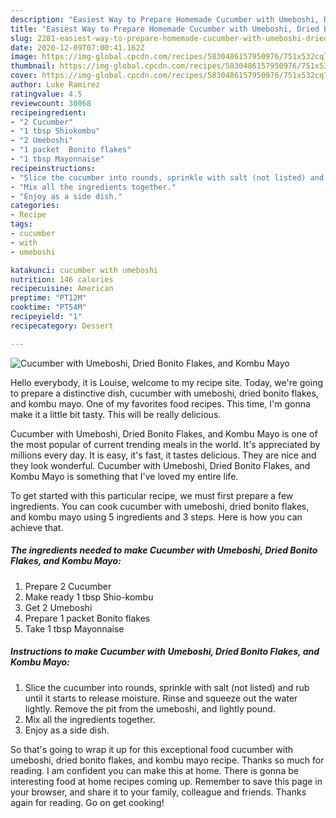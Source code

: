 ```yaml
---
description: "Easiest Way to Prepare Homemade Cucumber with Umeboshi, Dried Bonito Flakes, and Kombu Mayo"
title: "Easiest Way to Prepare Homemade Cucumber with Umeboshi, Dried Bonito Flakes, and Kombu Mayo"
slug: 2281-easiest-way-to-prepare-homemade-cucumber-with-umeboshi-dried-bonito-flakes-and-kombu-mayo
date: 2020-12-09T07:00:41.162Z
image: https://img-global.cpcdn.com/recipes/5830486157950976/751x532cq70/cucumber-with-umeboshi-dried-bonito-flakes-and-kombu-mayo-recipe-main-photo.jpg
thumbnail: https://img-global.cpcdn.com/recipes/5830486157950976/751x532cq70/cucumber-with-umeboshi-dried-bonito-flakes-and-kombu-mayo-recipe-main-photo.jpg
cover: https://img-global.cpcdn.com/recipes/5830486157950976/751x532cq70/cucumber-with-umeboshi-dried-bonito-flakes-and-kombu-mayo-recipe-main-photo.jpg
author: Luke Ramirez
ratingvalue: 4.5
reviewcount: 30068
recipeingredient:
- "2 Cucumber"
- "1 tbsp Shiokombu"
- "2 Umeboshi"
- "1 packet  Bonito flakes"
- "1 tbsp Mayonnaise"
recipeinstructions:
- "Slice the cucumber into rounds, sprinkle with salt (not listed) and rub until it starts to release moisture. Rinse and squeeze out the water lightly. Remove the pit from the umeboshi, and lightly pound."
- "Mix all the ingredients together."
- "Enjoy as a side dish."
categories:
- Recipe
tags:
- cucumber
- with
- umeboshi

katakunci: cucumber with umeboshi 
nutrition: 146 calories
recipecuisine: American
preptime: "PT12M"
cooktime: "PT54M"
recipeyield: "1"
recipecategory: Dessert

---
```



![Cucumber with Umeboshi, Dried Bonito Flakes, and Kombu Mayo](https://img-global.cpcdn.com/recipes/5830486157950976/751x532cq70/cucumber-with-umeboshi-dried-bonito-flakes-and-kombu-mayo-recipe-main-photo.jpg)

Hello everybody, it is Louise, welcome to my recipe site. Today, we're going to prepare a distinctive dish, cucumber with umeboshi, dried bonito flakes, and kombu mayo. One of my favorites food recipes. This time, I'm gonna make it a little bit tasty. This will be really delicious.

Cucumber with Umeboshi, Dried Bonito Flakes, and Kombu Mayo is one of the most popular of current trending meals in the world. It's appreciated by millions every day. It is easy, it's fast, it tastes delicious. They are nice and they look wonderful. Cucumber with Umeboshi, Dried Bonito Flakes, and Kombu Mayo is something that I've loved my entire life.




To get started with this particular recipe, we must first prepare a few ingredients. You can cook cucumber with umeboshi, dried bonito flakes, and kombu mayo using 5 ingredients and 3 steps. Here is how you can achieve that.

<!--inarticleads1-->

##### The ingredients needed to make Cucumber with Umeboshi, Dried Bonito Flakes, and Kombu Mayo:

1. Prepare 2 Cucumber
1. Make ready 1 tbsp Shio-kombu
1. Get 2 Umeboshi
1. Prepare 1 packet  Bonito flakes
1. Take 1 tbsp Mayonnaise




<!--inarticleads2-->

##### Instructions to make Cucumber with Umeboshi, Dried Bonito Flakes, and Kombu Mayo:

1. Slice the cucumber into rounds, sprinkle with salt (not listed) and rub until it starts to release moisture. Rinse and squeeze out the water lightly. Remove the pit from the umeboshi, and lightly pound.
1. Mix all the ingredients together.
1. Enjoy as a side dish.




So that's going to wrap it up for this exceptional food cucumber with umeboshi, dried bonito flakes, and kombu mayo recipe. Thanks so much for reading. I am confident you can make this at home. There is gonna be interesting food at home recipes coming up. Remember to save this page in your browser, and share it to your family, colleague and friends. Thanks again for reading. Go on get cooking!
